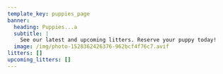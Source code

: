 ```yaml
---
template_key: puppies_page
banner:
  heading: Puppies...a
  subtitle: |
    See our latest and upcoming litters. Reserve your puppy today!
  image: /img/photo-1528362426376-962bcf4f76c7.avif
litters: []
upcoming_litters: []
---
```


